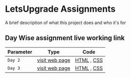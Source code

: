 
# LetsUpgrade Assignments

A brief description of what this project does and who it's for


## Day Wise assignment live working link




| Parameter | Type                     | Code |
| :-------- |------------------------- |------------------------- |
| `Day 2` | [visit web page](https://sanskritiagrawal1.github.io/LetsUpgrade/INDEX1.html)|[HTML](https://github.com/sanskritiagrawal1/LetsUpgrade/blob/main/INDEX1.html) , [CSS](https://github.com/sanskritiagrawal1/LetsUpgrade/blob/main/style1.css)|
| `Day 3` | [visit web page](https://sanskritiagrawal1.github.io/LetsUpgrade/INDEX1.html)|[HTML](https://github.com/sanskritiagrawal1/LetsUpgrade/blob/main/INDEX1.html) , [CSS](https://github.com/sanskritiagrawal1/LetsUpgrade/blob/main/style1.css)|



